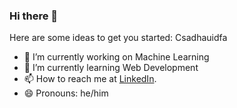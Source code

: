 ### Hi there 👋

Here are some ideas to get you started: Csadhauidfa

- 🔭 I’m currently working on Machine Learning
- 🌱 I’m currently learning Web Development
- 📫 How to reach me at [LinkedIn](https://www.linkedin.com/in/avinash-mohare-0277b1203).
- 😄 Pronouns: he/him
